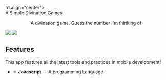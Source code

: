 
h1 align="center">
<br>
A Simple Divination Games
</h1>

<p align="center">A divination game. Guess the number I'm thinking of</p>


  <img src="https://imgur.com/mK7adxI">
  <img src="https://imgur.com/ZU5BLCF">


## Features
[//]: # (Add the features of your project here:)
This app features all the latest tools and practices in mobile development!

- ⚛️ **Javascript** — A programming Language
